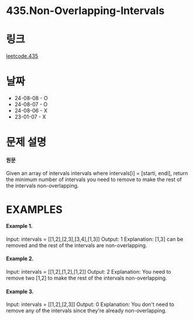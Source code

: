 # 435.Non-Overlapping-Intervals

# 링크

[leetcode.435](https://leetcode.com/problems/non-overlapping-intervals/submissions/1345340264/?envType=study-plan-v2&envId=leetcode-75)

# 날짜

* 24-08-08 - O
* 24-08-07 - O
* 24-08-06 - X
* 23-01-07 - X

# 문제 설명

#### 원문

Given an array of intervals intervals where intervals[i] = [starti, endi], return the minimum number of intervals you need to remove to make the rest of the intervals non-overlapping.

# EXAMPLES

#### Example 1.


Input: intervals = [[1,2],[2,3],[3,4],[1,3]]
Output: 1
Explanation: [1,3] can be removed and the rest of the intervals are non-overlapping.


#### Example 2.


Input: intervals = [[1,2],[1,2],[1,2]]
Output: 2
Explanation: You need to remove two [1,2] to make the rest of the intervals non-overlapping.


#### Example 3.

Input: intervals = [[1,2],[2,3]]
Output: 0
Explanation: You don't need to remove any of the intervals since they're already non-overlapping.